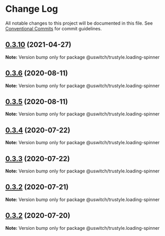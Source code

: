 # Change Log

All notable changes to this project will be documented in this file.
See [Conventional Commits](https://conventionalcommits.org) for commit guidelines.

## [0.3.10](https://github.com/uswitch/trustyle/compare/@uswitch/trustyle.loading-spinner@0.3.9...@uswitch/trustyle.loading-spinner@0.3.10) (2021-04-27)

**Note:** Version bump only for package @uswitch/trustyle.loading-spinner





## [0.3.6](https://github.com/uswitch/trustyle/compare/@uswitch/trustyle.loading-spinner@0.3.5...@uswitch/trustyle.loading-spinner@0.3.6) (2020-08-11)

**Note:** Version bump only for package @uswitch/trustyle.loading-spinner





## [0.3.5](https://github.com/uswitch/trustyle/compare/@uswitch/trustyle.loading-spinner@0.3.4...@uswitch/trustyle.loading-spinner@0.3.5) (2020-08-11)

**Note:** Version bump only for package @uswitch/trustyle.loading-spinner





## [0.3.4](https://github.com/uswitch/trustyle/compare/@uswitch/trustyle.loading-spinner@0.3.1...@uswitch/trustyle.loading-spinner@0.3.4) (2020-07-22)

**Note:** Version bump only for package @uswitch/trustyle.loading-spinner





## [0.3.3](https://github.com/uswitch/trustyle/compare/@uswitch/trustyle.loading-spinner@0.3.1...@uswitch/trustyle.loading-spinner@0.3.3) (2020-07-22)

**Note:** Version bump only for package @uswitch/trustyle.loading-spinner





## [0.3.2](https://github.com/uswitch/trustyle/compare/@uswitch/trustyle.loading-spinner@0.3.1...@uswitch/trustyle.loading-spinner@0.3.2) (2020-07-21)

**Note:** Version bump only for package @uswitch/trustyle.loading-spinner





## [0.3.2](https://github.com/uswitch/trustyle/compare/@uswitch/trustyle.loading-spinner@0.3.1...@uswitch/trustyle.loading-spinner@0.3.2) (2020-07-20)

**Note:** Version bump only for package @uswitch/trustyle.loading-spinner
